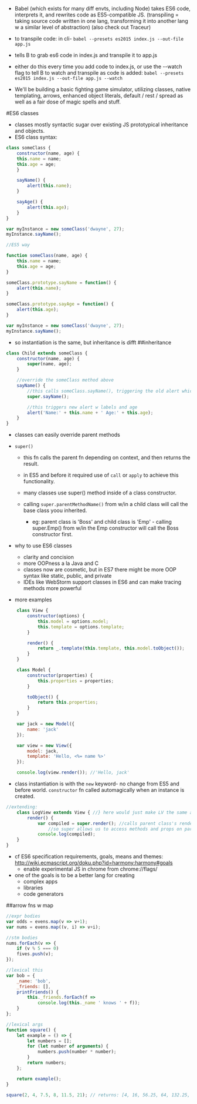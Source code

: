 - Babel (which exists for many diff envts, including Node) takes ES6 code, interprets it, and rewrites code as ES5-compatible JS. (transpiling = taking source code written in one lang, transforming it into another lang w a similar level of abstraction) (also check out Traceur)
- to transpile code: in cli- 
`babel --presets es2015 index.js --out-file app.js`
- tells B to grab es6 code in index.js and transpile it to app.js
- either do this every time you add code to index.js, or use the --watch flag to tell B to watch and transpile as code is added: 
`babel --presets es2015 index.js --out-file app.js --watch` 

- We'll be building a basic fighting game simulator, utilizing classes, native templating, arrows, enhanced object literals, default / rest / spread as well as a fair dose of magic spells and stuff.

#ES6 classes
- classes mostly syntactic sugar over existing JS prototypical inheritance and objects. 
- ES6 class syntax: 
```javascript
class someClass {
	constructor(name, age) {
	this.name = name; 
	this.age = age;
	}

	sayName() {
		alert(this.name);
	}

	sayAge() {
		alert(this.age);
	}
}

var myInstance = new someClass('dwayne', 27);
myInstance.sayName();

//ES5 way

function someClass(name, age) {
	this.name = name; 
	this.age = age;
}

someClass.prototype.sayName = function() {
	alert(this.name);
}

someClass.prototype.sayAge = function() {
	alert(this.age);
}

var myInstance = new someClass('dwayne', 27);
myInstance.sayName();

```
- so instantiation is the same, but inheritance is difft
##inheritance
```javascript
class Child extends someClass {
	constructor(name, age) {
		super(name, age);
	}

	//override the someClass method above
	sayName() {
		//this calls someClass.sayName(), triggering the old alert which displays name
		super.sayName();

		//this triggers new alert w labels and age
		alert('Name:' + this.name + ' Age:' + this.age);
	}
}

```

- classes can easily override parent methods 
- `super()`
	- this fn calls the parent fn depending on context, and then returns the result. 
	- in ES5 and before it required use of `call` or `apply` to achieve this functionality. 

	- many classes use super() method inside of a class constructor. 
	- calling `super.parentMethodName()` from w/in a child class will call the base class yoou inherited. 
		- eg: parent class is 'Boss' and child class is 'Emp' - calling super.Emp() from w/in the Emp constructor will call the Boss constructor first. 

- why to use ES6 classes 
	- clarity and concision 
	- more OOPness a la Java and C
	- classes now are cosmetic, but in ES7 there might be more OOP syntax like static, public, and private
	- IDEs like WebStorm support classes in ES6 and can make tracing methods more powerful

- more examples
```javascript
	class View {
		constructor(options) {
			this.model = options.model;
			this.template = options.template;
		}

		render() {
			return _.template(this.template, this.model.toObject());
		}
	}

	class Model {
		constructor(properties) {
			this.properties = properties;
		}

		toObject() {
			return this.properties;
		}
	}

	var jack = new Model({
		name: 'jack'
	});

	var view = new View({
		model: jack,
		template: 'Hello, <%= name %>'
	});

	console.log(view.render()); //'Hello, jack'
```

- class instantiation is with the `new` keyword- no change from ES5 and before world. `constructor` fn called automagically when an instance is created. 

```javascript
//extending: 
	class LogView extends View { //} here would just make LV the same as V
		render() {
			var compiled = super.render(); //calls parent class's render() method and returns the result 
				//so super allows us to access methods and props on parent class.
			console.log(compiled);
	}
}
```
- cf ES6 specification requirements, goals, means and themes: http://wiki.ecmascript.org/doku.php?id=harmony:harmony#goals
	- enable experimental JS in chrome from chrome://flags/
- one of the goals is to be a better lang for creating 	
	- complex apps
	- libraries
	- code generators

##arrow fns w map
```javascript
//expr bodies
var odds = evens.map(v => v+1);
var nums = evens.map((v, i) => v+i);

//stm bodies
nums.forEach(v => {
	if (v % 5 === 0) 
	fives.push(v);
});

//lexical this
var bob = {
	_name: 'bob',
	_friends: [],
	printFriends() {
		this._friends.forEach(f => 
			console.log(this._name ' knows ' + f));
	}
};

//lexical args
function square() {
	let example = () => {
		let numbers = [];
		for (let number of arguments) {
			numbers.push(number * number);
		}
		return numbers;
	};

	return example();
}

square(2, 4, 7.5, 8, 11.5, 21); // returns: [4, 16, 56.25, 64, 132.25, 441]
```










